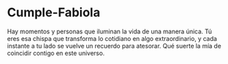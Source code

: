 # Cumple-Fabiola
Hay momentos y personas que iluminan la vida de una manera única. Tú eres esa chispa que transforma lo cotidiano en algo extraordinario, y cada instante a tu lado se vuelve un recuerdo para atesorar. Qué suerte la mía de coincidir contigo en este universo.

